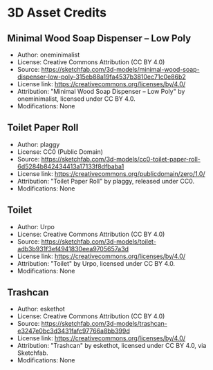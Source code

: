 # 3D Asset Credits

## Minimal Wood Soap Dispenser – Low Poly

- Author: oneminimalist
- License: Creative Commons Attribution (CC BY 4.0)
- Source: https://sketchfab.com/3d-models/minimal-wood-soap-dispenser-low-poly-315eb88a19fa4537b3810ec71c0e86b2
- License link: https://creativecommons.org/licenses/by/4.0/
- Attribution: "Minimal Wood Soap Dispenser – Low Poly" by oneminimalist, licensed under CC BY 4.0.
- Modifications: None

## Toilet Paper Roll

- Author: plaggy
- License: CC0 (Public Domain)
- Source: https://sketchfab.com/3d-models/cc0-toilet-paper-roll-6d5284b842434413a17133f8dfbaba1
- License link: https://creativecommons.org/publicdomain/zero/1.0/
- Attribution: "Toilet Paper Roll" by plaggy, released under CC0.
- Modifications: None

## Toilet

- Author: Urpo
- License: Creative Commons Attribution (CC BY 4.0)
- Source: https://sketchfab.com/3d-models/toilet-adb3b931f3ef4941830eea9705657a3d
- License link: https://creativecommons.org/licenses/by/4.0/
- Attribution: "Toilet" by Urpo, licensed under CC BY 4.0.
- Modifications: None

## Trashcan

- Author: eskethot
- License: Creative Commons Attribution (CC BY 4.0)
- Source: https://sketchfab.com/3d-models/trashcan-e3247e0bc3d3431fafc97766a8bb399d
- License link: https://creativecommons.org/licenses/by/4.0/
- Attribution: "Trashcan" by eskethot, licensed under CC BY 4.0, via Sketchfab.
- Modifications: None
